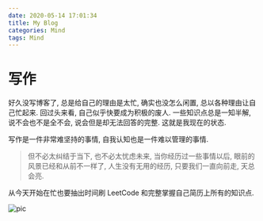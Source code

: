 ```yaml
---
date: 2020-05-14 17:01:34
title: My Blog
categories: Mind
tags: Mind
---
```


# 写作

好久没写博客了, 总是给自己的理由是太忙, 
确实也没怎么闲置, 总以各种理由让自己忙起来.
回过头来看, 自己似乎快要成为积极的废人. 
一些知识点总是一知半解, 说不会也不是全不会, 说会但是却无法回答的完整. 
这就是我现在的状态.

写作是一件非常难坚持的事情, 自我认知也是一件难以管理的事情.

> 但不必太纠结于当下, 也不必太忧虑未来, 当你经历过一些事情以后,  眼前的风景已经和从前不一样了, 人生没有无用的经历, 只要我们一直向前走,  天总会亮.

从今天开始在忙也要抽出时间刷 LeetCode 和完整掌握自己简历上所有的知识点. 

![pic](http://xxxmyselfxxx.qianlicao.cn/hexo/images/hello-world/fighting.jpg)